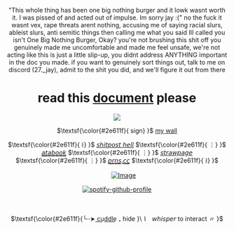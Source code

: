 <div align="center"> 
 
"This whole thing has been one big nothing burger and it lowk wasnt worth it. I was pissed of and acted out of impulse. Im sorry jay :(" no the fuck it wasnt vex, rape threats arent nothing, accusing me of saying racial slurs, ableist slurs, anti semitic things then calling me what you said III called you isn't One Big Nothing Burger, Okay? you're not brushing this shit off you genuinely made me uncomfortable and made me feel unsafe, we're not acting like this is just a little slip-up, you didnt address ANYTHING important in the doc you made. if you want to genuinely sort things out, talk to me on discord (27._jay), admit to the shit you did, and we'll figure it out from there
 
 # read this [document](https://docs.google.com/document/d/1SjICRxYDbm8zmDUGY2ld23T1fD3Gcnj7PS-03HVCEyg/edit?usp=sharing) please

</div>

<div align="center">



</div>

<div align="center">

![](https://komarev.com/ghpvc/?username=27-jjay&color=brightgreen&label=-^.^-)

</div>

<div align="center">
  
$\textsf{\color{#2e611f}{ sign}    }$
[my wall](https://walloftext.co/27j) 


 $\textsf{\color{#2e611f}{ ꒰}    }$ [𝘴𝘩𝘪𝘵𝘱𝘰𝘴𝘵 𝘩𝘦𝘭𝘭](https://shitposthell.straw.page) $\textsf{\color{#2e611f}{ ⋮}    }$ [𝘢̲𝘵̲𝘢̲𝘣̲𝘰̲𝘰̲𝘬̲](https://27j.atabook.org) $\textsf{\color{#2e611f}{ ⋮}    }$ [𝘴𝘵𝘳𝘢𝘸𝘱𝘢𝘨𝘦](https://27jay.straw.page) $\textsf{\color{#2e611f}{ ⋮}    }$ [𝘱̲𝘳̲𝘯̲𝘴̲.̲𝘤̲𝘤̲](https://pronouns.cc/@27jay) $\textsf{\color{#2e611f}{ ꒱}    }$

</div>

<div align="center">

 ㅤㅤ  [![Image](https://github.com/user-attachments/assets/4458e209-750d-4a3a-9f63-b1a6694ab443)](https://rentry.co/aIone-traveler)

</div>


<div align="center">

[![spotify-github-profile](https://spotify-github-profile.kittinanx.com/api/view?uid=31oyzmmo2vi5psgk7vhxm3g5x32e&cover_image=true&theme=novatorem&show_offline=false&background_color=121212&interchange=false)](https://github.com/kittinan/spotify-github-profile)


</div>

<div align="center">

ㅤㅤ

</div>


<div align="center">

$\textsf{\color{#2e611f}{╰┈➤ c͟u͟d͟d͟l͟e͟  ₊ hide }\  ⌇ㅤ𝘸𝘩𝘪𝘴𝘱𝘦𝘳 to interact 〃 }$


</div>

